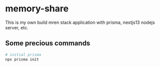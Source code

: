 # memory-share

This is my own build mren stack application with prisma, nextjs13 nodejs server, etc.

## Some precious commands

```bash
# initial prisma
npx prisma init
```
